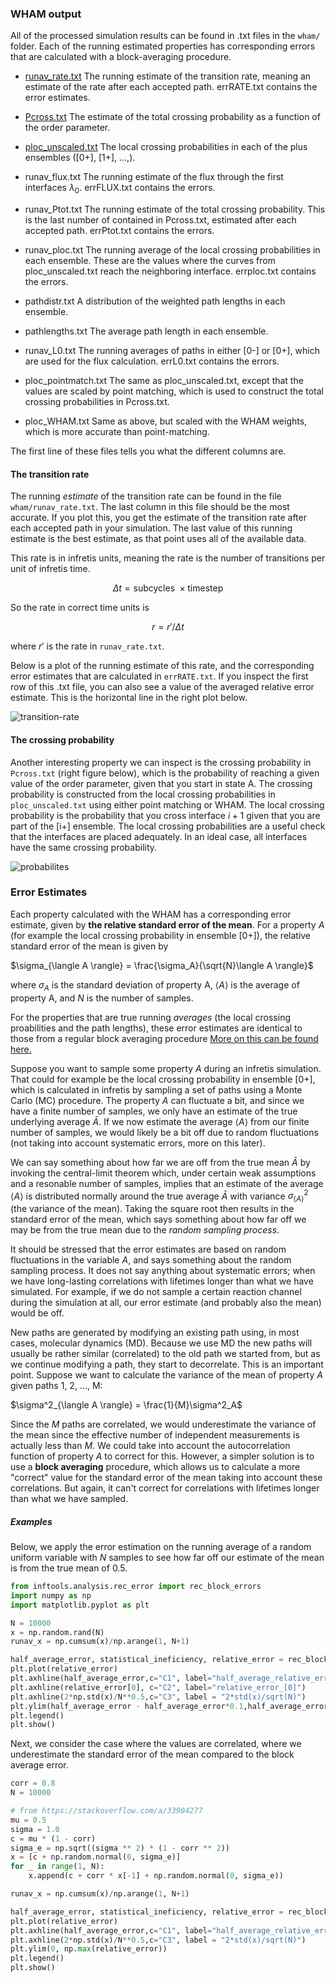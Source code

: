 ### WHAM output

All of the processed simulation results can be found in .txt files in the `wham/` folder. Each of the running estimated properties has corresponding errors that are calculated with a block-averaging procedure.

* [runav_rate.txt](#the-transition-rate)
  The running estimate of the transition rate, meaning an estimate of the rate after each accepted path. errRATE.txt contains the error estimates.

* [Pcross.txt](#the-crossing-probability)
  The estimate of the total crossing probability as a function of the order parameter.

* [ploc_unscaled.txt](#the-crossing-probability)
  The local crossing probabilities in each of the plus ensembles ([0+], [1+], ...,).

* runav_flux.txt
  The running estimate of the flux through the first interfaces $\lambda_0$. errFLUX.txt contains the errors.

* runav_Ptot.txt
  The running estimate of the total crossing probability. This is the last number of contained in Pcross.txt, estimated after each accepted path. errPtot.txt contains the errors.

* runav_ploc.txt
  The running average of the local crossing probabilities in each ensemble. These are the values where the curves from ploc_unscaled.txt reach the neighboring interface. errploc.txt contains the errors.
* pathdistr.txt
  A distribution of the weighted path lengths in each ensemble.
* pathlengths.txt
  The average path length in each ensemble.
* runav_L0.txt
  The running averages of paths in either [0-] or [0+], which are used for the flux calculation. errL0.txt contains the errors.
* ploc_pointmatch.txt
  The same as ploc_unscaled.txt, except that the values are scaled by point matching, which is used to construct the total crossing probabilities in Pcross.txt.
* ploc_WHAM.txt
  Same as above, but scaled with the WHAM weights, which is more accurate than point-matching.

The first line of these files tells you what the different columns are.

#### The transition rate

The running *estimate* of the transition rate can be found in the file `wham/runav_rate.txt`. The last column in this file should be the most accurate. If you plot this, you get the estimate of the transition rate after each accepted path in your simulation. The last value of this running estimate is the best estimate, as that point uses all of the available data.

This rate is in infretis units, meaning the rate is the number of transitions per unit of infretis time.

$$\Delta t = \text{subcycles }\times \text{timestep}$$

So the rate in correct time units is

$$r = r' / \Delta t$$

where $r'$ is the rate in `runav_rate.txt`.

Below is a plot of the running estimate of this rate, and the corresponding error estimates that are calculated in `errRATE.txt`. If you inspect the first row of this .txt file, you can also see a value of the averaged relative error estimate. This is the horizontal line in the right plot below.

![transition-rate](https://github.com/user-attachments/assets/24a55fca-4e04-4ecb-a9dc-0d5c8ef97152)

#### The crossing probability
Another interesting property we can inspect is the crossing probability in `Pcross.txt` (right figure below), which is the probability of reaching a given value of the order parameter, given that you start in state A. The crossing probability is constructed from the local crossing probabilities in `ploc_unscaled.txt` using either point matching or WHAM. The local crossing probability is the probability that you cross interface $i+1$ given that you are part of the [i+] ensemble. The local crossing probabilities are a useful check that the interfaces are placed adequately. In an ideal case, all interfaces have the same crossing probability. 

![probabilites](https://github.com/user-attachments/assets/7cfff00e-960d-433d-8c15-0732ba721d32)

### Error Estimates

Each property calculated with the WHAM has a corresponding error estimate, given by **the relative standard error of the mean**. For a property $A$ (for example the local crossing probability in ensemble [0+]), the relative standard error of the mean is given by

$\sigma_{\langle A \rangle} = \frac{\sigma_A}{\sqrt{N}\langle A \rangle}$

where $\sigma_A$ is the standard deviation of property A, $\langle A \rangle$ is the average of property A, and $N$ is the number of samples.

For the properties that are true running *averages* (the local crossing proabilities and the path lengths), these error estimates are identical to those from a regular block averaging procedure [More on this can be found here.](https://doi.org/10.1002/jcc.27319)



Suppose you want to sample some property $A$ during an infretis simulation. That could for example be the local crossing probability in ensemble [0+], which is calculated in infretis by sampling a set of paths using a Monte Carlo (MC) procedure. The property $A$ can fluctuate a bit, and since we have a finite number of samples, we only have an estimate of the true underlying average $\bar{A}$. If we now estimate the average $\langle A \rangle$ from our finite number of samples, we would likely be a bit off due to random fluctuations (not taking into account systematic errors, more on this later).



We can say something about how far we are off from the true mean $\bar{A}$ by invoking the central-limit theorem which, under certain weak assumptions and a resonable number of samples, implies that an estimate of the average $\langle A \rangle$ is distributed normally around the true average $\bar{A}$ with variance $\sigma^2_{\langle A \rangle}$ (the variance of the mean). Taking the square root then results in the standard error of the mean, which says something about how far off we may be from the true mean due to the *random sampling process*.



It should be stressed that the error estimates are based on random fluctuations in the variable $A$, and says something about the random sampling process. It does not say anything about systematic errors; when we have long-lasting correlations with lifetimes longer than what we have simulated. For example, if we do not sample a certain reaction channel during the simulation at all, our error estimate (and probably also the mean) would be off.

New paths are generated by modifying an existing path using, in most cases, molecular dynamics (MD). Because we use MD the new paths will usually be rather similar (correlated) to the old path we started from, but as we continue modifying a path, they start to decorrelate. This is an important point. Suppose we want to calculate the variance of the mean of property $A$ given paths 1, 2, ..., M:

$\sigma^2_{\langle A \rangle} = \frac{1}{M}\sigma^2_A$

Since the $M$ paths are correlated, we would underestimate the variance of the mean since the effective number of independent measurements is actually less than $M$. We could take into account the autocorrelation function of property $A$ to correct for this. However, a simpler solution is to use a **block averaging** procedure, which allows us to calculate a more "correct" value for the standard error of the mean taking into account these correlations. But again, it can't correct for correlations with lifetimes longer than what we have sampled.



##### Examples

Below, we apply the error estimation on the running average of a random uniform variable with $N$ samples to see how far off our estimate of the mean is from the true mean of $0.5$.

```python
from inftools.analysis.rec_error import rec_block_errors
import numpy as np
import matplotlib.pyplot as plt

N = 10000
x = np.random.rand(N)
runav_x = np.cumsum(x)/np.arange(1, N+1)

half_average_error, statistical_ineficiency, relative_error = rec_block_errors(runav_x, N/50)
plt.plot(relative_error)
plt.axhline(half_average_error,c="C1", label="half_average_relative_error")
plt.axhline(relative_error[0], c="C2", label="relative_error_[0]")
plt.axhline(2*np.std(x)/N**0.5,c="C3", label = "2*std(x)/sqrt(N)")
plt.ylim(half_average_error - half_average_error*0.1,half_average_error + half_average_error*0.1)
plt.legend()
plt.show()
```

Next, we consider the case where the values are correlated, where we underestimate the standard error of the mean compared to the block average error.

```python
corr = 0.8
N = 10000

# from https://stackoverflow.com/a/33904277
mu = 0.5
sigma = 1.0
c = mu * (1 - corr)
sigma_e = np.sqrt((sigma ** 2) * (1 - corr ** 2))
x = [c + np.random.normal(0, sigma_e)]
for _ in range(1, N):
	x.append(c + corr * x[-1] + np.random.normal(0, sigma_e))

runav_x = np.cumsum(x)/np.arange(1, N+1)

half_average_error, statistical_ineficiency, relative_error = rec_block_errors(runav_x, N/200)
plt.plot(relative_error)
plt.axhline(half_average_error,c="C1", label="half_average_relative_error")
plt.axhline(2*np.std(x)/N**0.5,c="C3", label = "2*std(x)/sqrt(N)")
plt.ylim(0, np.max(relative_error))
plt.legend()
plt.show()
```

